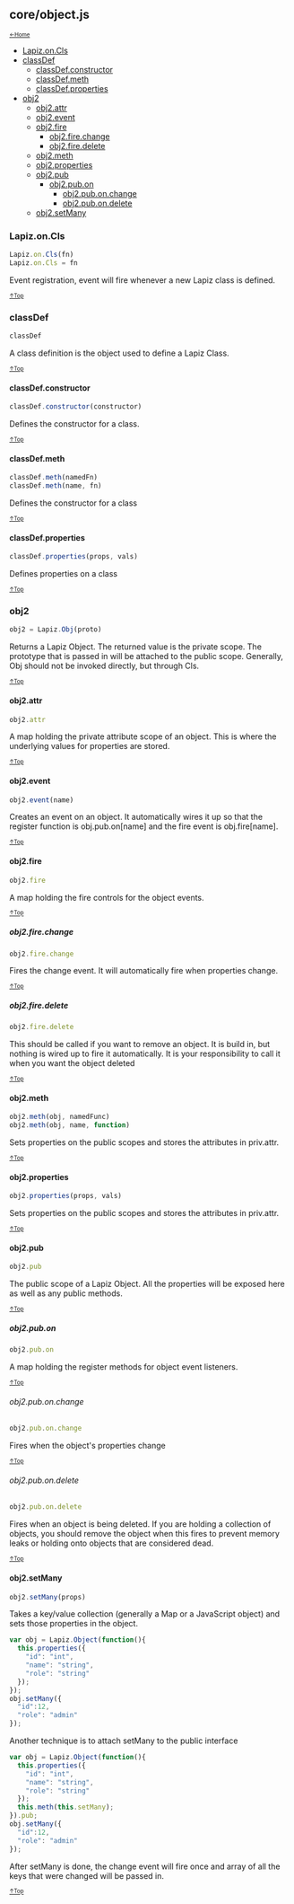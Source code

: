 ## core/object.js<a name="__top"></a>

<sub><sup>[&larr;Home](index.md)</sup></sub>

* [Lapiz.on.Cls](#Lapiz.on.Cls)
* [classDef](#classDef)
  * [classDef.constructor](#classDef.constructor)
  * [classDef.meth](#classDef.meth)
  * [classDef.properties](#classDef.properties)
* [obj2](#obj2)
  * [obj2.attr](#obj2.attr)
  * [obj2.event](#obj2.event)
  * [obj2.fire](#obj2.fire)
    * [obj2.fire.change](#obj2.fire.change)
    * [obj2.fire.delete](#obj2.fire.delete)
  * [obj2.meth](#obj2.meth)
  * [obj2.properties](#obj2.properties)
  * [obj2.pub](#obj2.pub)
    * [obj2.pub.on](#obj2.pub.on)
      * [obj2.pub.on.change](#obj2.pub.on.change)
      * [obj2.pub.on.delete](#obj2.pub.on.delete)
  * [obj2.setMany](#obj2.setMany)

### <a name='Lapiz.on.Cls'></a>Lapiz.on.Cls
```javascript
Lapiz.on.Cls(fn)
Lapiz.on.Cls = fn
```
Event registration, event will fire whenever a new Lapiz class is defined.

<sub><sup>[&uarr;Top](#__top)</sup></sub>

### <a name='classDef'></a>classDef
```javascript
classDef
```
A class definition is the object used to define a Lapiz Class.

<sub><sup>[&uarr;Top](#__top)</sup></sub>

#### <a name='classDef.constructor'></a>classDef.constructor
```javascript
classDef.constructor(constructor)
```
Defines the constructor for a class.

<sub><sup>[&uarr;Top](#__top)</sup></sub>

#### <a name='classDef.meth'></a>classDef.meth
```javascript
classDef.meth(namedFn)
classDef.meth(name, fn)
```
Defines the constructor for a class

<sub><sup>[&uarr;Top](#__top)</sup></sub>

#### <a name='classDef.properties'></a>classDef.properties
```javascript
classDef.properties(props, vals)
```
Defines properties on a class

<sub><sup>[&uarr;Top](#__top)</sup></sub>

### <a name='obj2'></a>obj2
```javascript
obj2 = Lapiz.Obj(proto)
```
Returns a Lapiz Object. The returned value is the private scope. The
prototype that is passed in will be attached to the public scope.
Generally, Obj should not be invoked directly, but through Cls.

<sub><sup>[&uarr;Top](#__top)</sup></sub>

#### <a name='obj2.attr'></a>obj2.attr
```javascript
obj2.attr  
```
A map holding the private attribute scope of an object. This is where the
underlying values for properties are stored.

<sub><sup>[&uarr;Top](#__top)</sup></sub>

#### <a name='obj2.event'></a>obj2.event
```javascript
obj2.event(name)
```
Creates an event on an object. It automatically wires it up so that the
register function is obj.pub.on[name] and the fire event is obj.fire[name].

<sub><sup>[&uarr;Top](#__top)</sup></sub>

#### <a name='obj2.fire'></a>obj2.fire
```javascript
obj2.fire
```
A map holding the fire controls for the object events.

<sub><sup>[&uarr;Top](#__top)</sup></sub>

##### <a name='obj2.fire.change'></a>obj2.fire.change
```javascript
obj2.fire.change
```
Fires the change event. It will automatically fire when properties
change.

<sub><sup>[&uarr;Top](#__top)</sup></sub>

##### <a name='obj2.fire.delete'></a>obj2.fire.delete
```javascript
obj2.fire.delete
```
This should be called if you want to remove an object. It is build in,
but nothing is wired up to fire it automatically. It is your
responsibility to call it when you want the object deleted

<sub><sup>[&uarr;Top](#__top)</sup></sub>

#### <a name='obj2.meth'></a>obj2.meth
```javascript
obj2.meth(obj, namedFunc)
obj2.meth(obj, name, function)
```
Sets properties on the public scopes and stores the attributes in
priv.attr.

<sub><sup>[&uarr;Top](#__top)</sup></sub>

#### <a name='obj2.properties'></a>obj2.properties
```javascript
obj2.properties(props, vals)
```
Sets properties on the public scopes and stores the attributes in
priv.attr.

<sub><sup>[&uarr;Top](#__top)</sup></sub>

#### <a name='obj2.pub'></a>obj2.pub
```javascript
obj2.pub
```
The public scope of a Lapiz Object. All the properties will be exposed
here as well as any public methods.

<sub><sup>[&uarr;Top](#__top)</sup></sub>

##### <a name='obj2.pub.on'></a>obj2.pub.on
```javascript
obj2.pub.on
```
A map holding the register methods for object event listeners.

<sub><sup>[&uarr;Top](#__top)</sup></sub>

###### <a name='obj2.pub.on.change'></a>obj2.pub.on.change
```javascript
obj2.pub.on.change
```
Fires when the object's properties change

<sub><sup>[&uarr;Top](#__top)</sup></sub>

###### <a name='obj2.pub.on.delete'></a>obj2.pub.on.delete
```javascript
obj2.pub.on.delete
```
Fires when an object is being deleted. If you are holding a collection of
objects, you should remove the object when this fires to prevent memory
leaks or holding onto objects that are considered dead.

<sub><sup>[&uarr;Top](#__top)</sup></sub>

#### <a name='obj2.setMany'></a>obj2.setMany
```javascript
obj2.setMany(props)
```
Takes a key/value collection (generally a Map or a JavaScript object) and
sets those properties in the object.
```javascript
var obj = Lapiz.Object(function(){
  this.properties({
    "id": "int",
    "name": "string",
    "role": "string"
  });
});
obj.setMany({
  "id":12,
  "role": "admin"
});
```
Another technique is to attach setMany to the public interface
```javascript
var obj = Lapiz.Object(function(){
  this.properties({
    "id": "int",
    "name": "string",
    "role": "string"
  });
  this.meth(this.setMany);
}).pub;
obj.setMany({
  "id":12,
  "role": "admin"
});
```
After setMany is done, the change event will fire once and array of all
the keys that were changed will be passed in.

<sub><sup>[&uarr;Top](#__top)</sup></sub>
